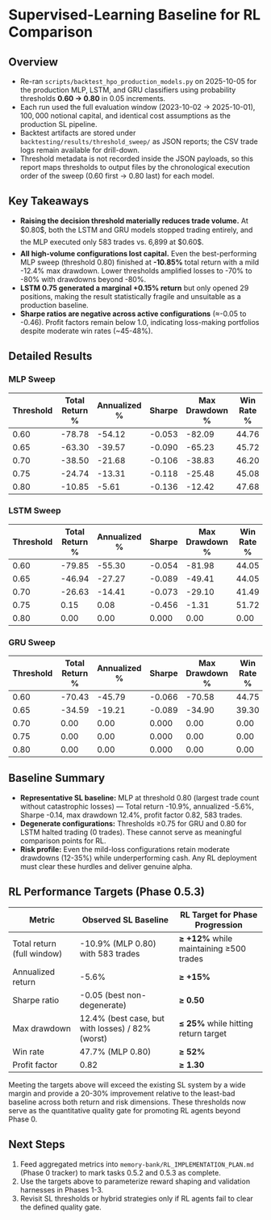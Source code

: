 # Supervised-Learning Baseline for RL Comparison

## Overview
- Re-ran `scripts/backtest_hpo_production_models.py` on 2025-10-05 for the production MLP, LSTM, and GRU classifiers using probability thresholds **0.60 → 0.80** in 0.05 increments.
- Each run used the full evaluation window (2023-10-02 → 2025-10-01), $100{,}000$ notional capital, and identical cost assumptions as the production SL pipeline.
- Backtest artifacts are stored under `backtesting/results/threshold_sweep/` as JSON reports; the CSV trade logs remain available for drill-down.
- Threshold metadata is not recorded inside the JSON payloads, so this report maps thresholds to output files by the chronological execution order of the sweep (0.60 first → 0.80 last) for each model.

## Key Takeaways
- **Raising the decision threshold materially reduces trade volume.** At $0.80$, both the LSTM and GRU models stopped trading entirely, and the MLP executed only 583 trades vs. 6,899 at $0.60$.
- **All high-volume configurations lost capital.** Even the best-performing MLP sweep (threshold 0.80) finished at **-10.85\%** total return with a mild -12.4\% max drawdown. Lower thresholds amplified losses to -70\% to -80\% with drawdowns beyond -80\%.
- **LSTM 0.75 generated a marginal +0.15\% return** but only opened 29 positions, making the result statistically fragile and unsuitable as a production baseline.
- **Sharpe ratios are negative across active configurations** (≈-0.05 to -0.46). Profit factors remain below 1.0, indicating loss-making portfolios despite moderate win rates (~45-48\%).

## Detailed Results

### MLP Sweep
| Threshold | Total Return % | Annualized % | Sharpe | Max Drawdown % | Win Rate % | Profit Factor | Trades | Artifact |
| --- | --- | --- | --- | --- | --- | --- | --- | --- |
| 0.60 | -78.78 | -54.12 | -0.053 | -82.09 | 44.76 | 0.728 | 6,899 | `backtest_campaign_20251005_102141.json` |
| 0.65 | -63.30 | -39.57 | -0.090 | -65.23 | 45.72 | 0.777 | 4,814 | `backtest_campaign_20251005_102203.json` |
| 0.70 | -38.50 | -21.68 | -0.106 | -38.83 | 46.20 | 0.772 | 2,169 | `backtest_campaign_20251005_102224.json` |
| 0.75 | -24.74 | -13.31 | -0.118 | -25.48 | 45.08 | 0.756 | 1,047 | `backtest_campaign_20251005_102244.json` |
| 0.80 | -10.85 | -5.61 | -0.136 | -12.42 | 47.68 | 0.822 | 583 | `backtest_campaign_20251005_102305.json` |

### LSTM Sweep
| Threshold | Total Return % | Annualized % | Sharpe | Max Drawdown % | Win Rate % | Profit Factor | Trades | Artifact |
| --- | --- | --- | --- | --- | --- | --- | --- | --- |
| 0.60 | -79.85 | -55.30 | -0.054 | -81.98 | 44.05 | 0.713 | 6,247 | `backtest_campaign_20251005_102340.json` |
| 0.65 | -46.94 | -27.27 | -0.089 | -49.41 | 44.05 | 0.726 | 2,286 | `backtest_campaign_20251005_102402.json` |
| 0.70 | -26.63 | -14.41 | -0.073 | -29.10 | 41.49 | 0.631 | 699 | `backtest_campaign_20251005_102422.json` |
| 0.75 | 0.15 | 0.08 | -0.456 | -1.31 | 51.72 | 1.052 | 29 | `backtest_campaign_20251005_102443.json` |
| 0.80 | 0.00 | 0.00 | 0.000 | 0.00 | 0.00 | 0.000 | 0 | `backtest_campaign_20251005_102503.json` |

### GRU Sweep
| Threshold | Total Return % | Annualized % | Sharpe | Max Drawdown % | Win Rate % | Profit Factor | Trades | Artifact |
| --- | --- | --- | --- | --- | --- | --- | --- | --- |
| 0.60 | -70.43 | -45.79 | -0.066 | -70.58 | 44.75 | 0.730 | 4,639 | `backtest_campaign_20251005_102544.json` |
| 0.65 | -34.59 | -19.21 | -0.089 | -34.90 | 39.30 | 0.586 | 827 | `backtest_campaign_20251005_102605.json` |
| 0.70 | 0.00 | 0.00 | 0.000 | 0.00 | 0.00 | 0.000 | 0 | `backtest_campaign_20251005_102625.json` |
| 0.75 | 0.00 | 0.00 | 0.000 | 0.00 | 0.00 | 0.000 | 0 | `backtest_campaign_20251005_102645.json` |
| 0.80 | 0.00 | 0.00 | 0.000 | 0.00 | 0.00 | 0.000 | 0 | `backtest_campaign_20251005_102705.json` |

## Baseline Summary
- **Representative SL baseline:** MLP at threshold 0.80 (largest trade count without catastrophic losses) — Total return -10.9\%, annualized -5.6\%, Sharpe -0.14, max drawdown 12.4\%, profit factor 0.82, 583 trades.
- **Degenerate configurations:** Thresholds ≥0.75 for GRU and 0.80 for LSTM halted trading (0 trades). These cannot serve as meaningful comparison points for RL.
- **Risk profile:** Even the mild-loss configurations retain moderate drawdowns (12-35\%) while underperforming cash. Any RL deployment must clear these hurdles and deliver genuine alpha.

## RL Performance Targets (Phase 0.5.3)
| Metric | Observed SL Baseline | RL Target for Phase Progression |
| --- | --- | --- |
| Total return (full window) | -10.9\% (MLP 0.80) with 583 trades | **≥ +12\%** while maintaining ≥500 trades |
| Annualized return | -5.6\% | **≥ +15\%** |
| Sharpe ratio | -0.05 (best non-degenerate) | **≥ 0.50** |
| Max drawdown | 12.4\% (best case, but with losses) / 82\% (worst) | **≤ 25\%** while hitting return target |
| Win rate | 47.7\% (MLP 0.80) | **≥ 52\%** |
| Profit factor | 0.82 | **≥ 1.30** |

Meeting the targets above will exceed the existing SL system by a wide margin and provide a 20-30\% improvement relative to the least-bad baseline across both return and risk dimensions. These thresholds now serve as the quantitative quality gate for promoting RL agents beyond Phase 0.

## Next Steps
1. Feed aggregated metrics into `memory-bank/RL_IMPLEMENTATION_PLAN.md` (Phase 0 tracker) to mark tasks 0.5.2 and 0.5.3 as complete.
2. Use the targets above to parameterize reward shaping and validation harnesses in Phases 1-3.
3. Revisit SL thresholds or hybrid strategies only if RL agents fail to clear the defined quality gate.

